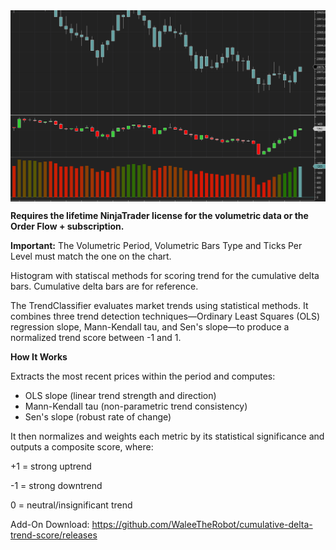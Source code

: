 <img src="./screenshot.png" alt="Cumulative Delta Trend Score" style="display: block; margin: 0 auto">

**Requires the lifetime NinjaTrader license for the volumetric data or the Order Flow + subscription.**

**Important:** The Volumetric Period, Volumetric Bars Type and Ticks Per Level must match the one on the chart.

Histogram with statiscal methods for scoring trend for the cumulative delta bars. Cumulative delta bars are for reference.

The TrendClassifier evaluates market trends using statistical methods. It combines three trend detection techniques—Ordinary Least Squares (OLS) regression slope, Mann-Kendall tau, and Sen's slope—to produce a normalized trend score between -1 and 1.

**How It Works**

Extracts the most recent prices within the period and computes:

- OLS slope (linear trend strength and direction)
- Mann-Kendall tau (non-parametric trend consistency)
- Sen's slope (robust rate of change)

It then normalizes and weights each metric by its statistical significance and outputs a composite score, where:

+1 = strong uptrend

-1 = strong downtrend

0 = neutral/insignificant trend

Add-On Download: https://github.com/WaleeTheRobot/cumulative-delta-trend-score/releases
